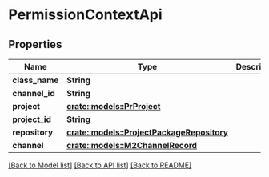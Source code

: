 # PermissionContextApi

## Properties

Name | Type | Description | Notes
------------ | ------------- | ------------- | -------------
**class_name** | **String** |  | 
**channel_id** | **String** |  | 
**project** | [**crate::models::PrProject**](PR_Project.md) |  | 
**project_id** | **String** |  | 
**repository** | [**crate::models::ProjectPackageRepository**](ProjectPackageRepository.md) |  | 
**channel** | [**crate::models::M2ChannelRecord**](M2ChannelRecord.md) |  | 

[[Back to Model list]](../README.md#documentation-for-models) [[Back to API list]](../README.md#documentation-for-api-endpoints) [[Back to README]](../README.md)


